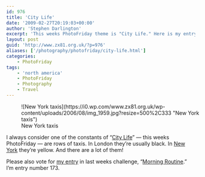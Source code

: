 ```yaml
---
id: 976
title: 'City Life'
date: '2009-02-27T20:19:03+00:00'
author: 'Stephen Darlington'
excerpt: 'This weeks PhotoFriday theme is "City Life." Here is my entry.'
layout: post
guid: 'http://www.zx81.org.uk/?p=976'
aliases: ['/photography/photofriday/city-life.html']
categories:
    - PhotoFriday
tags:
    - 'north america'
    - PhotoFriday
    - Photography
    - Travel
---
```


<figure aria-describedby="caption-attachment-1163" class="wp-caption aligncenter" id="attachment_1163" style="width: 500px">![New York taxis](https://i0.wp.com/www.zx81.org.uk/wp-content/uploads/2006/08/img_1959.jpg?resize=500%2C333 "New York taxis")<figcaption class="wp-caption-text" id="caption-attachment-1163">New York taxis</figcaption></figure>

I always consider one of the constants of “[City Life](http://www.photofriday.com/archives/challenge/000854.php)” — this weeks PhotoFriday — are rows of taxis. In London they’re usually black. In [New York](/travel/new-york-2006.html) they’re yellow. And there are a lot of them!

Please also vote for [my entry](/photography/photofriday/morning-routine.html) in last weeks challenge, “[Morning Routine](http://www.photofriday.com/linkviewer.php?id=852).” I’m entry number 173.